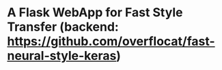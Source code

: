 # A Flask WebApp for Fast Style Transfer (backend: https://github.com/overflocat/fast-neural-style-keras)
